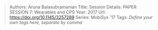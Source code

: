 > Authors: Aruna Balasubramanian
> Title: Session Details: PAPER SESSION 7: Wearables and CPS
> Year: 2017
> Url: https://doi.org/10.1145/3257289
> Series: MobiSys '17
> Tags: *Define your own tags here, separate by comma*